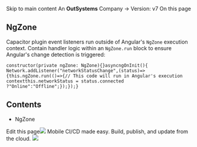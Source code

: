 Skip to main content
An **OutSystems** Company →
Version: v7
On this page
## NgZone​
Capacitor plugin event listeners run outside of Angular's `NgZone` execution context. Contain handler logic within an `NgZone.run` block to ensure Angular's change detection is triggered:
```
constructor(private ngZone: NgZone){}asyncngOnInit(){ Network.addListener("networkStatusChange",(status)=>{this.ngZone.run(()=>{// This code will run in Angular's execution contextthis.networkStatus = status.connected ?"Online":"Offline";});});}
```

## Contents
  * NgZone


Edit this page![](https://images.prismic.io/ionicframeworkcom/50ede1c5-d69d-4c9d-bf0d-4c9ab7c14724_doc-ad-appflow.png?auto=compress,format&rect=0,0,280,200&w=280&h=200)
Mobile CI/CD made easy. Build, publish, and update from the cloud.
![](https://cdn.bizible.com/ipv?_biz_r=&_biz_h=802059049&_biz_u=bfa08d03ffe94cbc8ad825d7c77fcc94&_biz_l=https%3A%2F%2Fcapacitorjs.com%2Fdocs%2Fguides%2Fangular&_biz_t=1739803069236&_biz_i=Capacitor%20Documentation&_biz_n=33&rnd=614750&cdn_o=a&_biz_z=1739803069237)
